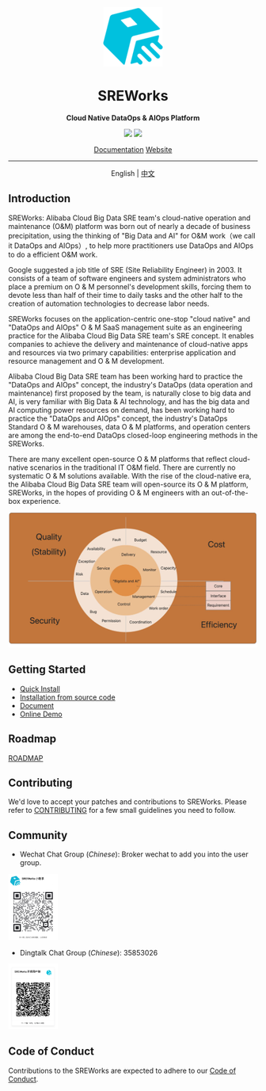 <p align="center">
  <img src="/paas/frontend/app/src/assets/icons/sreworks-logo.png" width="120">
</p>
<h1 align="center"> SREWorks </h1>
<p align="center"><b> Cloud Native DataOps & AIOps Platform </b></p>
<p align="center">
  <a href="./LICENSE"><img src="https://img.shields.io/github/license/alibaba/sreworks" /></a>
  <img src="https://img.shields.io/github/repo-size/alibaba/sreworks" />
</p>

<p align="center">
   <a href="https://www.yuque.com/sreworks-doc/docs" target="_blank">Documentation</a> 
   <a href="https://sreworks.opensource.alibaba.com/" target="_blank">Website</a> 
</p>

---

<p align="center">
   English | <a href="README-CN.md">中文<a/>
</p>


## Introduction

SREWorks: Alibaba Cloud Big Data SRE team's cloud-native operation and maintenance (O&M) platform was born out of nearly a decade of business precipitation, using the thinking of "Big Data and AI" for O&M work（we call it DataOps and AIOps）, to help more practitioners use DataOps and AIOps to do a efficient O&M work.

Google suggested a job title of SRE (Site Reliability Engineer) in 2003. It consists of a team of software engineers and system administrators who place a premium on O & M personnel's development skills, forcing them to devote less than half of their time to daily tasks and the other half to the creation of automation technologies to decrease labor needs.

SREWorks focuses on the application-centric one-stop "cloud native" and "DataOps and AIOps" O & M SaaS management suite as an engineering practice for the Alibaba Cloud Big Data SRE team's SRE concept. It enables companies to achieve the delivery and maintenance of cloud-native apps and resources via two primary capabilities: enterprise application and resource management and O & M development.

Alibaba Cloud Big Data SRE team has been working hard to practice the "DataOps and AIOps" concept, the industry's DataOps (data operation and maintenance) first proposed by the team, is naturally close to big data and AI, is very familiar with Big Data & AI technology, and has the big data and AI computing power resources on demand, has been working hard to practice the "DataOps and AIOps" concept, the industry's DataOps Standard O & M warehouses, data O & M platforms, and operation centers are among the end-to-end DataOps closed-loop engineering methods in the SREWorks.

There are many excellent open-source O & M platforms that reflect cloud-native scenarios in the traditional IT O&M field. There are currently no systematic O & M solutions available. With the rise of the cloud-native era, the Alibaba Cloud Big Data SRE team will open-source its O & M platform, SREWorks, in the hopes of providing O & M engineers with an out-of-the-box experience.

![image.png](paas/sw-frontend/docs/docs/pictures/1663627633334-32214451-31cf-4e1a-b0a3-3cc3047ab842.jpeg.png)

## Getting Started

- [Quick Install](/paas/sw-frontend/docs/docs/rr5g10.md)
- [Installation from source code](/paas/sw-frontend/docs/docs/mzz07m.md)
- [Document](https://www.yuque.com/sreworks-doc/docs/)
- [Online Demo](https://wj.qq.com/s2/10565748/53da/)

## Roadmap

[ROADMAP](ROADMAP.md)

## Contributing

We'd love to accept your patches and contributions to SREWorks. Please refer to [CONTRIBUTING](CONTRIBUTING.md) for a few small guidelines you need to follow.

## Community

- Wechat Chat Group (*Chinese*): Broker wechat to add you into the user group.

<img src="/paas/frontend/app/src/assets/icons/weixin.jpg" width="100" />

- Dingtalk Chat Group (*Chinese*): 35853026

<img src="/paas/frontend/app/src/assets/icons/ding.jpg" width="100" />

## Code of Conduct

Contributions to the SREWorks are expected to adhere to our [Code of Conduct](CODE_OF_CONDUCT.md).
